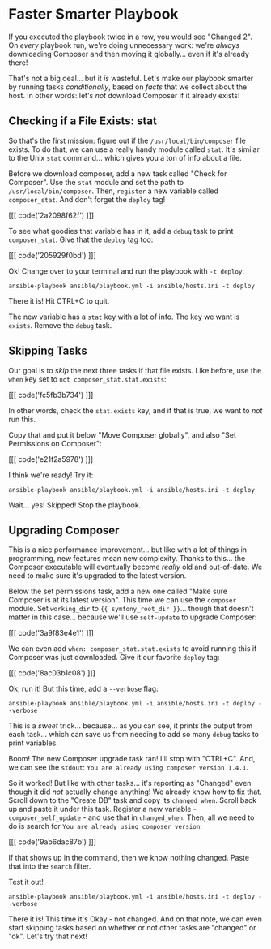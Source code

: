 # Faster Smarter Playbook

If you executed the playbook twice in a row, you would see "Changed 2". On *every*
playbook run, we're doing unnecessary work: we're *always* downloading Composer
and then moving it globally... even if it's already there!

That's not a big deal... but it *is* wasteful. Let's make our playbook smarter by
running tasks *conditionally*, based on *facts* that we collect about the host.
In other words: let's *not* download Composer if it already exists!

## Checking if a File Exists: stat

So that's the first mission: figure out if the `/usr/local/bin/composer` file exists.
To do that, we can use a really handy module called `stat`. It's similar to the
Unix `stat` command... which gives you a ton of info about a file.

Before we download composer, add a new task called "Check for Composer". Use the
`stat` module and set the path to `/usr/local/bin/composer`. Then, `register` a
new variable called `composer_stat`. And don't forget the `deploy` tag!

[[[ code('2a2098f62f') ]]]

To see what goodies that variable has in it, add a `debug` task to print `composer_stat`.
Give that the `deploy` tag too:

[[[ code('205929f0bd') ]]]

Ok! Change over to your terminal and run the playbook with `-t deploy`:

```terminal
ansible-playbook ansible/playbook.yml -i ansible/hosts.ini -t deploy
```

There it is! Hit CTRL+C to quit.

The new variable has a `stat` key with a lot of info. The key we want is `exists`.
Remove the `debug` task.

## Skipping Tasks

Our goal is to *skip* the next three tasks if that file exists. Like before, use
the `when` key set to `not composer_stat.stat.exists`:

[[[ code('fc5fb3b734') ]]]

In other words, check the `stat.exists` key, and if that is true, we want to *not* run this.

Copy that and put it below "Move Composer globally", and also "Set Permissions on Composer":

[[[ code('e21f2a5978') ]]]

I think we're ready! Try it:

```terminal
ansible-playbook ansible/playbook.yml -i ansible/hosts.ini -t deploy
```

Wait... yes! Skipped! Stop the playbook.

## Upgrading Composer

This is a nice performance improvement... but like with a lot of things in programming,
new features mean new complexity. Thanks to this... the Composer executable will
eventually become *really* old and out-of-date. We need to make sure it's upgraded
to the latest version.

Below the set permissions task, add a new one called "Make sure Composer is at its
latest version". This time we can use the `composer` module. Set `working_dir` to
`{{ symfony_root_dir }}`... though that doesn't matter in this case... because we'll
use `self-update` to upgrade Composer:

[[[ code('3a9f83e4e1') ]]]

We can even add `when: composer_stat.stat.exists` to avoid running this if Composer
was just downloaded. Give it our favorite `deploy` tag:

[[[ code('8ac03b1c08') ]]]

Ok, run it! But this time, add a `--verbose` flag:

```terminal
ansible-playbook ansible/playbook.yml -i ansible/hosts.ini -t deploy --verbose
```

This is a *sweet* trick... because... as you can see, it prints the output from
each task... which can save us from needing to add so many `debug` tasks to print
variables.

Boom! The new Composer upgrade task ran! I'll stop with "CTRL+C". And, we can see
the `stdout`: `You are already using composer version 1.4.1`.

So it worked! But like with other tasks... it's reporting as "Changed" even though
it did *not* actually change anything! We already know how to fix that. Scroll down
to the "Create DB" task and copy its `changed_when`. Scroll back up and paste it
under this task. Register a new variable - `composer_self_update` - and use that
in `changed_when`. Then, all we need to do is search for `You are already using composer version`:

[[[ code('9ab6dac87b') ]]]

If that shows up in the command, then we know nothing changed. Paste that into the
`search` filter.

Test it out!

```terminal
ansible-playbook ansible/playbook.yml -i ansible/hosts.ini -t deploy --verbose
```

There it is! This time it's Okay - not changed. And on that note, we can even start
skipping tasks based on whether or not other tasks are "changed" or "ok". Let's
try that next!
